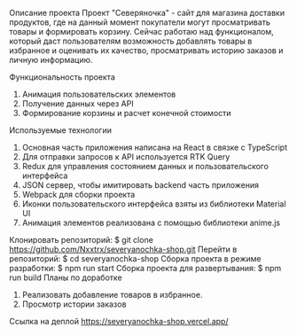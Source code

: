 Описание проекта
Проект "Северяночка" - сайт для магазина доставки продуктов, где на данный момент покупатели могут просматривать товары и формировать корзину. Сейчас работаю над функционалом, который даст пользователям возможность добавлять товары в избранное и оценивать их качество, просматривать историю заказов и личную информацию.

Функциональность проекта

1. Анимация пользовательских элементов
2. Получение данных через API
3. Формирование корзины и расчет конечной стоимости



Используемые технологии

1. Основная часть приложения написана на React в связке с TypeScript
2. Для отправки запросов к API используется RTK Query
3. Redux для управления состоянием данных и пользовательского интерфейса
4. JSON сервер, чтобы имитировать backend часть приложения
5. Webpack для сборки проекта
6. Иконки пользовательского интерфейса взяты из библиотеки Material UI
7. Анимация элементов реализована с помощью библиотеки anime.js

Клонировать репозиторий:
  $ git clone https://github.com/Nxxtrx/severyanochka-shop.git
Перейти в репозиторий:
  $ cd severyanochka-shop
Сборка проекта в режиме разработки:
  $ npm run start
Сборка проекта для развертывания:
  $ npm run build
Планы по доработке

1. Реализовать добавление товаров в избранное.
2. Просмотр истории заказов

Ссылка на деплой
https://severyanochka-shop.vercel.app/